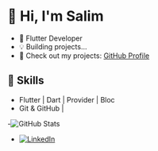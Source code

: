 # 👋 Hi, I'm Salim  
- 🚀 Flutter Developer  
- 💡 Building projects...
- 🔗 Check out my projects: [GitHub Profile](https://github.com/zalim-388)


## 🚀 Skills  
- Flutter | Dart | Provider | Bloc   
- Git & GitHub | 
  
-![GitHub Stats](https://github-readme-stats.vercel.app/api?username=zalim-388&show_icons=true&theme=radical)

- [![LinkedIn](https://img.shields.io/badge/LinkedIn-Profile-blue)](https://linkedin.com/in/your-profile)



<!zalim-388/zalim-388 is a ✨ special ✨ repository because its `README.md` (this file) appears on your GitHub profile.
You can click the Preview link to take a look at your changes.
--->
